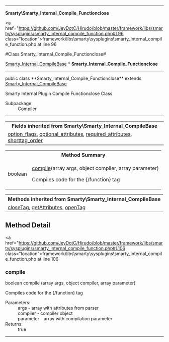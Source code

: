 
- - -

**Smarty\Smarty_Internal_Compile_Functionclose**


<a href="https://github.com/JeyDotC/Hirudo/blob/master/framework/libs/smarty/sysplugins/smarty_internal_compile_function.php#L96 class="location">framework\libs\smarty\sysplugins\smarty_internal_compile_function.php at line 96</a>

#Class Smarty_Internal_Compile_Functionclose#

<a href="https://github.com/JeyDotC/Hirudo-docs/blob/master/smarty/smarty_internal_compilebase.html">Smarty_Internal_CompileBase</a>
    * **Smarty_Internal_Compile_Functionclose**




- - -

<p class="signature">public  class **Smarty_Internal_Compile_Functionclose**
extends <a href="https://github.com/JeyDotC/Hirudo-docs/blob/master/smarty/smarty_internal_compilebase.html">Smarty_Internal_CompileBase</a>

</p>

<div class="comment" id="overview_description"><p>Smarty Internal Plugin Compile Functionclose Class</p></div>

<dl>
<dt>Subpackage:</dt>
<dd>Compiler</dd>
</dl>


- - -

<table class="inherit">
<tr><th colspan="2">Fields inherited from Smarty\Smarty_Internal_CompileBase</th></tr>
<tr><td><a href="https://github.com/JeyDotC/Hirudo-docs/blob/master/smarty/smarty_internal_compilebase.html#option_flags">option_flags</a>, <a href="https://github.com/JeyDotC/Hirudo-docs/blob/master/smarty/smarty_internal_compilebase.html#optional_attributes">optional_attributes</a>, <a href="https://github.com/JeyDotC/Hirudo-docs/blob/master/smarty/smarty_internal_compilebase.html#required_attributes">required_attributes</a>, <a href="https://github.com/JeyDotC/Hirudo-docs/blob/master/smarty/smarty_internal_compilebase.html#shorttag_order">shorttag_order</a></td></tr></table>

<table id="summary_method">
<tr><th colspan="2">Method Summary</th></tr>
<tr>
<td><span class='k'></span> <span class='nx'>boolean</span></td>
<td class="description"><p class="name"><a href="#compile">compile</a>(array args, object compiler, array parameter)</p><p class="description">Compiles code for the {/function} tag</p></td>
</tr>
</table>

<table class="inherit">
<tr><th colspan="2">Methods inherited from Smarty\Smarty_Internal_CompileBase</th></tr>
<tr><td><a href="https://github.com/JeyDotC/Hirudo-docs/blob/master/smarty/smarty_internal_compilebase.html#closeTag()">closeTag</a>, <a href="https://github.com/JeyDotC/Hirudo-docs/blob/master/smarty/smarty_internal_compilebase.html#getAttributes()">getAttributes</a>, <a href="https://github.com/JeyDotC/Hirudo-docs/blob/master/smarty/smarty_internal_compilebase.html#openTag()">openTag</a></td></tr></table>

<h2 id="detail_method">Method Detail</h2>

<a href="https://github.com/JeyDotC/Hirudo/blob/master/framework/libs/smarty/sysplugins/smarty_internal_compile_function.php#L106 class="location">framework\libs\smarty\sysplugins\smarty_internal_compile_function.php at line 106</a>

<h3 id="compile()">compile</h3>
<span class='k'></span> <span class='nx'>boolean</span> <span class='nf'>compile</span> (array args, object compiler, array parameter)

<div class="details">
<p>Compiles code for the {/function} tag</p><dl>
<dt>Parameters:</dt>
<dd>args - array with attributes from parser</dd>
<dd>compiler - compiler object</dd>
<dd>parameter - array with compilation parameter</dd>
<dt>Returns:</dt>
<dd>true</dd>
</dl>
</div>

- - -

